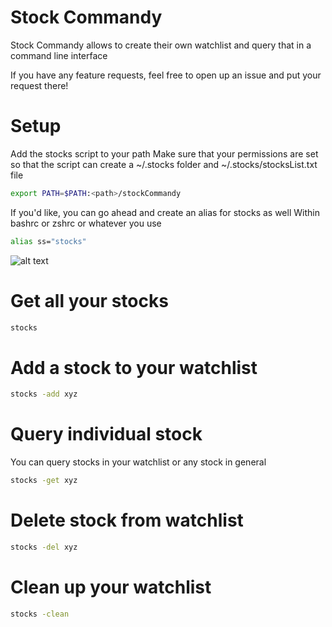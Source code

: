 # Stock Commandy
Stock Commandy allows to create their own watchlist and query that in a command line interface

If you have any feature requests, feel free to open up an issue and put your request there!

# Setup
Add the stocks script to your path
Make sure that your permissions are set so that the script can create a ~/.stocks folder and ~/.stocks/stocksList.txt file
```sh
export PATH=$PATH:<path>/stockCommandy
```

If you'd like, you can go ahead and create an alias for stocks as well
Within bashrc or zshrc or whatever you use

```sh
alias ss="stocks"
```

![alt text](https://github.com/savala/stockCommandy/raw/master/screenshots/screenshot.png "Output")

# Get all your stocks
```sh
stocks
```

# Add a stock to your watchlist
```sh
stocks -add xyz
```

# Query individual stock
You can query stocks in your watchlist or any stock in general
```sh
stocks -get xyz
```

# Delete stock from watchlist
```sh
stocks -del xyz
```

# Clean up your watchlist
```sh
stocks -clean
```

